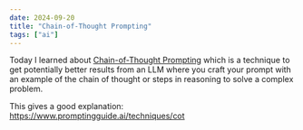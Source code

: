 ```yaml
---
date: 2024-09-20
title: "Chain-of-Thought Prompting"
tags: ["ai"]
---
```



Today I learned about [Chain-of-Thought Prompting](https://www.promptingguide.ai/techniques/cot) which is a technique to get potentially better results from an LLM where you craft your prompt with an example of the chain of thought or steps in reasoning to solve a complex problem.

This gives a good explanation:
https://www.promptingguide.ai/techniques/cot
